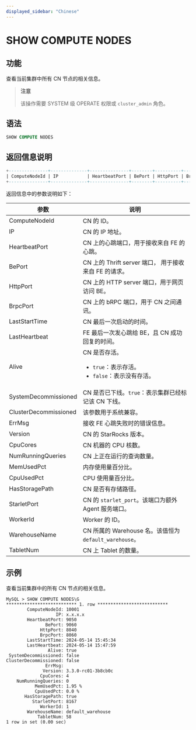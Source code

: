 ```yaml
---
displayed_sidebar: "Chinese"
---
```


# SHOW COMPUTE NODES

## 功能

查看当前集群中所有 CN 节点的相关信息。

> **注意**
>
> 该操作需要 SYSTEM 级 OPERATE 权限或 `cluster_admin` 角色。

## 语法

```sql
SHOW COMPUTE NODES
```

## 返回信息说明

```SQL
+---------------+--------------+---------------+--------+----------+----------+---------------------+---------------------+-------+----------------------+-----------------------+--------+--------------------+----------+-------------------+------------+------------+----------------+-------------+----------+-------------------+-----------+
| ComputeNodeId | IP           | HeartbeatPort | BePort | HttpPort | BrpcPort | LastStartTime       | LastHeartbeat       | Alive | SystemDecommissioned | ClusterDecommissioned | ErrMsg | Version            | CpuCores | NumRunningQueries | MemUsedPct | CpuUsedPct | HasStoragePath | StarletPort | WorkerId | WarehouseName     | TabletNum |
+---------------+--------------+---------------+--------+----------+----------+---------------------+---------------------+-------+----------------------+-----------------------+--------+--------------------+----------+-------------------+------------+------------+----------------+-------------+----------+-------------------+-----------+
```

返回信息中的参数说明如下：

| **参数**              | **说明**                                                          |
| -------------------- | ----------------------------------------------------------------- |
| ComputeNodeId        | CN 的 ID。                                                         |
| IP                   | CN 的 IP 地址。                                                    |
| HeartbeatPort        | CN 上的心跳端口，用于接收来自 FE 的心跳。                               |
| BePort               | CN 上的 Thrift server 端口， 用于接收来自 FE 的请求。                  |
| HttpPort             | CN 上的 HTTP server 端口，用于网页访问 BE。                           |
| BrpcPort             | CN 上的 bRPC 端口，用于 CN 之间通讯。                                 |
| LastStartTime        | CN 最后一次启动的时间。                                              |
| LastHeartbeat        | FE 最后一次发心跳给 BE，且 CN 成功回复的时间。                          |
| Alive                | CN 是否存活。<ul><li>`true`：表示存活。</li><li>`false`：表示没有存活。 </li></ul> |
| SystemDecommissioned | CN 是否已下线。`true`：表示集群已经标记该 CN 下线。                     |
| ClusterDecommissioned | 该参数用于系统兼容。                                                |
| ErrMsg               | 接收 FE 心跳失败时的错误信息。                                        |
| Version              | CN 的 StarRocks 版本。                                             |
| CpuCores             | CN 机器的 CPU 核数。                                                |
| NumRunningQueries    | CN 上正在运行的查询数量。                                             |
| MemUsedPct           | 内存使用量百分比。                                                   |
| CpuUsedPct           | CPU 使用量百分比。                                                  |
| HasStoragePath       | CN 是否有存储路径。                                                 |
| StarletPort          | CN 的 `starlet_port`。该端口为额外 Agent 服务端口。                   |
| WorkerId             | Worker 的 ID。                                                    |
| WarehouseName        | CN 所属的 Warehouse 名。该值恒为 `default_warehouse`。               |
| TabletNum            | CN 上 Tablet 的数量。                                              |

## 示例

查看当前集群中的所有 CN 节点的相关信息。

```Plain
MySQL > SHOW COMPUTE NODES\G
*************************** 1. row ***************************
        ComputeNodeId: 10001
                   IP: x.x.x.x
        HeartbeatPort: 9050
               BePort: 9060
             HttpPort: 8040
             BrpcPort: 8060
        LastStartTime: 2024-05-14 15:45:34
        LastHeartbeat: 2024-05-14 15:47:59
                Alive: true
 SystemDecommissioned: false
ClusterDecommissioned: false
               ErrMsg: 
              Version: 3.3.0-rc01-3b8cb0c
             CpuCores: 4
    NumRunningQueries: 0
           MemUsedPct: 1.95 %
           CpuUsedPct: 0.0 %
       HasStoragePath: true
          StarletPort: 8167
             WorkerId: 1
        WarehouseName: default_warehouse
            TabletNum: 58
1 row in set (0.00 sec)
```
